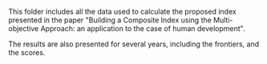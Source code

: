 This folder includes all the data used to calculate the proposed index presented in the paper "Building a Composite Index using the Multi-objective Approach: an application to the case of human
development". 

The results are also presented for several years, including the frontiers, and the scores. 
